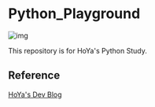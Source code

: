 # Python_Playground

![img](https://travis-ci.org/llHoYall/Python_Playground.svg?branch=master)

This repository is for HoYa's Python Study.

## Reference

[HoYa's Dev Blog](https://hdevstudy.tistory.com/category/Python)
